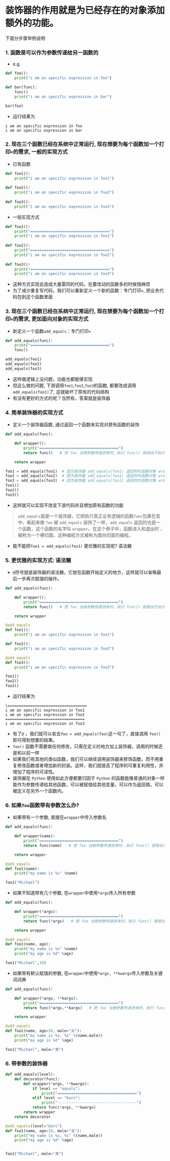 # 装饰器的作用就是为已经存在的对象添加额外的功能。
下面分步骤举例说明
### 1. 函数是可以作为参数传递给另一函数的
- e.g.
```python
def foo():
    print("i am an specific expression in foo")

def bar(func):
    func()
    print("i am an specific expression in bar")
    
bar(foo)

```
- 运行结果为
```
i am an specific expression in foo
i am an specific expression in bar
```


### 2. 现在三个函数已经在系统中正常运行, 现在想要为每个函数加一个打印`=`的需求, 一般的实现方式
- 已有函数
```python
def foo1():
    print("i am an specific expression in foo1")
    
def foo2():
    print("i am an specific expression in foo2")
    
def foo3():
    print("i am an specific expression in foo3")
```

- 一般实现方式
```python
def foo1():
    print("===================================")
    print("i am an specific expression in foo1")
    
def foo2():
    print("===================================")
    print("i am an specific expression in foo2")
    
def foo3():
    print("===================================")
    print("i am an specific expression in foo3")
```
- 这种方式实现会造成大量雷同的代码，在要改动的函数多的时候很麻烦
- 为了减少重复写代码，我们可以重新定义一个新的函数：专门打印`=`, 把业务代码包到这个函数里面

### 3. 现在三个函数已经在系统中正常运行, 现在想要为每个函数加一个打印`=`的需求, 更加面向对象的实现方式
- 新定义一个函数`add_equals`：专门打印`=`
```python
def add_equals(func):
    print("===================================")
    func()

add_equals(foo1)
add_equals(foo2)
add_equals(foo3)
```
- 这样做逻辑上没问题，功能也都能够实现
- 但这么做的问题, 下游调用`foo1`,`foo2`,`foo3`的函数, 都要改成调用`add_equals(foo1)`了, 这就破坏了原有的代码结构
- 有没有更好的方式的呢？当然有，答案就是装饰器

### 4. 简单装饰器的实现方式
- 定义一个装饰器函数, 通过返回一个函数来实现对原有函数的装饰
```python
def add_equals(func):

    def wrapper():
        print("===================================")
        return func()   # 把 foo 当做参数传递进来时，执行 func() 就相当于执行 foo()

    return wrapper

foo1 = add_equals(foo1)  # 因为装饰器 add_equals(foo1) 返回的时函数对象 wrapper，这条语句相当于  foo1 = wrapper
foo2 = add_equals(foo2)  # 因为装饰器 add_equals(foo1) 返回的时函数对象 wrapper，这条语句相当于  foo1 = wrapper
foo3 = add_equals(foo3)  # 因为装饰器 add_equals(foo1) 返回的时函数对象 wrapper，这条语句相当于  foo1 = wrapper
foo1()  
foo2()
foo3()  
```
- 这样就可以实现不改变下游代码并且增加原有函数的功能
> `add_equals`就是一个装饰器，它把执行真正业务逻辑的函数`func`包裹在其中，看起来像 `foo` 被 `add_equals` 装饰了一样，`add_equals` 返回的也是一个函数，这个函数的名字叫 `wrapper`。在这个例子中，函数进入和退出时 ，被称为一个横切面，这种编程方式被称为面向切面的编程。
- 能不能把`foo1 = add_equals(foo1)` 更优雅的实现呢? 语法糖

### 5. 更优雅的实现方式: 语法糖
- `@`符号就是装饰器的语法糖，它放在函数开始定义的地方，这样就可以省略最后一步再次赋值的操作。
```python
def add_equals(func):

    def wrapper():
        print("===================================")
        return func()   # 把 foo 当做参数传递进来时，执行 func() 就相当于执行 foo()

    return wrapper

@add_equals
def foo1():
    print("i am an specific expression in foo1")

def foo2():
    print("i am an specific expression in foo2")

@add_equals
def foo3():
    print("i am an specific expression in foo3")

foo1()
foo2()
foo3()
```
- 运行结果为
```
\===================================
i am an specific expression in foo1
i am an specific expression in foo2
===================================
i am an specific expression in foo3
```

- 有了`@` ，我们就可以省去`foo = add_equals(foo)`这一句了，直接调用 `foo()` 即可得到想要的结果。
- `foo()` 函数不需要做任何修改，只需在定义的地方加上装饰器，调用的时候还是和以前一样
- 如果我们有其他的类似函数，我们可以继续调用装饰器来修饰函数，而不用重复修改函数或者增加新的封装。这样，我们就提高了程序的可重复利用性，并增加了程序的可读性。
- 装饰器在 `Python` 使用如此方便都要归因于 `Python` 的函数能像普通的对象一样能作为参数传递给其他函数，可以被赋值给其他变量，可以作为返回值，可以被定义在另外一个函数内。

### 6. 如果`foo`函数带有参数怎么办?
- 如果带有一个参数, 直接在`wrapper`中传入参数名
```python
def add_equals(func):

    def wrapper(name):
        print("===================================")
        return func(name)   # 把 foo 当做参数传递进来时，执行 func() 就相当于执行 foo()

    return wrapper

@add_equals
def foo1(name):
    print("my name is %s" %name)

foo1("Michael")
```
- 如果不知道带有几个参数, 在`wrapper`中使用`*args`传入所有参数
```python
def add_equals(func):

    def wrapper(*args):
        print("===================================")
        return func(*args)   # 把 foo 当做参数传递进来时，执行 func() 就相当于执行 foo()

    return wrapper

@add_equals
def foo1(name, age):
    print("my name is %s" %name)
    print("my age is %d" %age)

foo1("Michael",19)
```
- 如果带有默认赋值的参数, 在`wrapper`中使用`*args, **kwargs`传入参数及关键词词典
```python
def add_equals(func):

    def wrapper(*args, **kargs):
        print("===================================")
        return func(*args,**kargs)   # 把 foo 当做参数传递进来时，执行 func() 就相当于执行 foo()

    return wrapper

@add_equals
def foo1(name, age=18, male="女"):
    print("my name is %s, %s" %(name,male))
    print("my age is %d" %age)

foo1("Michael", male="男")
```

### 6. 带参数的装饰器
```python
def add_equals(level):
    def decorator(func):
        def wrapper(*args, **kwargs):
            if level == "equals":
                print("===================================")
            elif level == "bars":
                print("-----------------------------------")
            return func(*args, **kwargs)
        return wrapper
    return decorator

@add_equals(level="bars")
def foo1(name, age=18, male="女"):
    print("my name is %s, %s" %(name,male))
    print("my age is %d" %age)


foo1("Michael", male="男")
```

